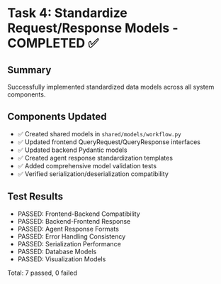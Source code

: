 # Task 4: Standardize Request/Response Models - COMPLETED ✅

## Summary
Successfully implemented standardized data models across all system components.

## Components Updated
- ✅ Created shared models in `shared/models/workflow.py`
- ✅ Updated frontend QueryRequest/QueryResponse interfaces
- ✅ Updated backend Pydantic models
- ✅ Created agent response standardization templates
- ✅ Added comprehensive model validation tests
- ✅ Verified serialization/deserialization compatibility

## Test Results
- PASSED: Frontend-Backend Compatibility
- PASSED: Backend-Frontend Response
- PASSED: Agent Response Formats
- PASSED: Error Handling Consistency
- PASSED: Serialization Performance
- PASSED: Database Models
- PASSED: Visualization Models

Total: 7 passed, 0 failed
